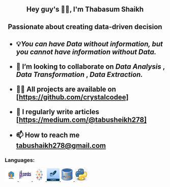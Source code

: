 <h2 align="center"> Hey guy's 👋🏼, I'm Thabasum Shaikh <h2>
<h2 align="center"> Passionate about creating data-driven decision <h2>
 
- 💡*You can have Data without information, but you cannot have information without Data.*

- 👯 I’m looking to collaborate on  *Data Analysis* , *Data Transformation* , *Data Extraction.*

- 👩‍💻 All projects are available on [https://github.com/crystalcodee]

- 📝 I regularly write articles [https://medium.com/@tabusheikh278]

- 📫 How to reach me **tabushaikh278@gmail.com**

<h3 align="left">Languages:</h3>
<p align="left">
    <a href="https://numpy.org/" target="_blank" rel="noreferrer"> <img src="Numpy Logo.png" alt="numpy" width="40" height="40"/> </a>
    <a href="https://pandas.pydata.org/" target="_blank" rel="noreferrer"> <img src="Pandas logo.png" alt="pandas" width="40" height="40"/> </a>
    <a href="https://www.tableau.com/" target="_blank" rel="noreferrer"> <img src="Tableau.png" alt="tableau" width="40" height="40"/> </a>
    <a href="https://www.sqlite.org/" target="_blank" rel="noreferrer"> <img src="sqlite logo.png" alt="sqlite" width="40" height="40"/> </a>
    <a href="https://www.mysql.com/" target="_blank" rel="noreferrer"> <img src="MYSQL logo.jpeg" alt="mysql" width="40" height="40"/> </a>
    <a href="https://www.python.org/" target="_blank" rel="noreferrer"> <img src="python logo.jpg" alt="python" width="40" height="40"/> </a>
</p>

